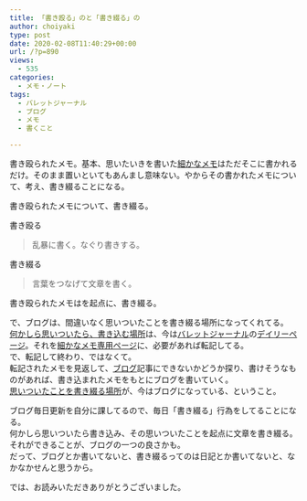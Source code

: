 ```yaml
---
title: 「書き殴る」のと「書き綴る」の
author: choiyaki
type: post
date: 2020-02-08T11:40:29+00:00
url: /?p=890
views:
  - 535
categories:
  - メモ・ノート
tags:
  - バレットジャーナル
  - ブログ
  - メモ
  - 書くこと

---
```

書き殴られたメモ。基本、思いたいきを書いた[細かなメモ][1]はただそこに書かれるだけ。そのまま置いといてもあんまし意味ない。やからその書かれたメモについて、考え、書き綴ることになる。

書き殴られたメモについて、書き綴る。

書き殴る

> 乱暴に書く。なぐり書きする。

書き綴る

> 言葉をつなげて文章を書く。

書き殴られたメモはを起点に、書き綴る。

で、ブログは、間違いなく思いついたことを書き綴る場所になってくれてる。  
[何かしら思いついたら、書き込む場所][2]は、今は[バレットジャーナル][3]の[デイリーページ][4]。それを[細かなメモ専用ページ][5]に、必要があれば転記してる。  
で、転記して終わり、ではなくて。  
転記されたメモを見返して、[ブログ][6]記事にできないかどうか探り、書けそうなものがあれば、書き込まれたメモをもとにブログを書いていく。  
[思いついたことを書き綴る場所][7]が、今はブログになっている、ということ。

ブログ毎日更新を自分に課してるので、毎日「書き綴る」行為をしてることになる。  
何かしら思いついたら書き込み、その思いついたことを起点に文章を書き綴る。それができることが、ブログの一つの良さかも。  
だって、ブログとか書いてないと、書き綴るってのは日記とか書いてないと、なかなかせんと思うから。

では、お読みいただきありがとうございました。

 [1]: https://scrapbox.io/choiyaki-hondana/%E7%B4%B0%E3%81%8B%E3%81%AA%E3%83%A1%E3%83%A2
 [2]: https://scrapbox.io/choiyaki-hondana/%E4%BD%95%E3%81%8B%E3%81%97%E3%82%89%E6%80%9D%E3%81%84%E3%81%A4%E3%81%84%E3%81%9F%E3%82%89%E3%80%81%E6%9B%B8%E3%81%8D%E8%BE%BC%E3%82%80%E5%A0%B4%E6%89%80
 [3]: https://scrapbox.io/choiyaki-hondana/%E3%83%90%E3%83%AC%E3%83%83%E3%83%88%E3%82%B8%E3%83%A3%E3%83%BC%E3%83%8A%E3%83%AB
 [4]: https://scrapbox.io/choiyaki-hondana/%E3%83%87%E3%82%A4%E3%83%AA%E3%83%BC%E3%83%9A%E3%83%BC%E3%82%B8
 [5]: https://scrapbox.io/choiyaki-hondana/%E7%B4%B0%E3%81%8B%E3%81%AA%E3%83%A1%E3%83%A2%E5%B0%82%E7%94%A8%E3%83%9A%E3%83%BC%E3%82%B8
 [6]: https://scrapbox.io/choiyaki-hondana/%E3%83%96%E3%83%AD%E3%82%B0
 [7]: https://scrapbox.io/choiyaki-hondana/%E6%80%9D%E3%81%84%E3%81%A4%E3%81%84%E3%81%9F%E3%81%93%E3%81%A8%E3%82%92%E6%9B%B8%E3%81%8D%E7%B6%B4%E3%82%8B%E5%A0%B4%E6%89%80
